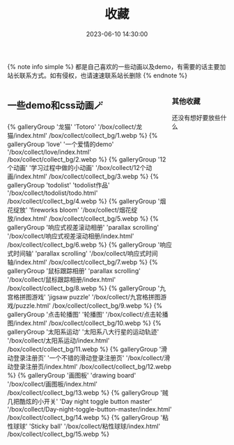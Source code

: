 ﻿---
title: 收藏
date: 2023-06-10 14:30:00
comments: false
---
{% note info simple %} 都是自己喜欢的一些动画以及demo，有需要的话主要加站长联系方式。如有侵权，也请速速联系站长删除 {% endnote %}
<div style="display:flex" class="wjl_collect">
    <div style="flex:3" class="collect_left">
        <h2>一些demo和css动画🪄</h2>
        <div class="collect_page collect1" style="display:flex; flex-wrap:wrap;">
            {% galleryGroup '龙猫' 'Totoro' '/box/collect/龙猫/index.html' /box/collect/collect_bg/1.webp %}
            {% galleryGroup 'love' '一个爱情的demo' '/box/collect/love/index.html' /box/collect/collect_bg/2.webp %}
            {% galleryGroup '12个动画' '学习过程中做的小动画' '/box/collect/12个动画/index.html' /box/collect/collect_bg/3.webp %}
            {% galleryGroup 'todolist' 'todolist作品' '/box/collect/todolist/todo.html' /box/collect/collect_bg/4.webp %}
            {% galleryGroup '烟花绽放' 'fireworks bloom' '/box/collect/烟花绽放/index.html' /box/collect/collect_bg/5.webp %}
            {% galleryGroup '响应式视差滚动相册' 'parallax scrolling' '/box/collect/响应式视差滚动相册/index.html' /box/collect/collect_bg/6.webp %}
            {% galleryGroup '响应式时间轴' 'parallax scrolling' '/box/collect/响应式时间轴/index.html' /box/collect/collect_bg/7.webp %}
            {% galleryGroup '鼠标跟踪相册' 'parallax scrolling' '/box/collect/鼠标跟踪相册/index.html' /box/collect/collect_bg/8.webp %}
            {% galleryGroup '九宫格拼图游戏' 'jigsaw puzzle' '/box/collect/九宫格拼图游戏/puzzle.html' /box/collect/collect_bg/9.webp %}
            {% galleryGroup '点击轮播图' '轮播图' '/box/collect/点击轮播图/index.html' /box/collect/collect_bg/10.webp %}
            {% galleryGroup '太阳系运动' '太阳系八大行星的运动轨迹' '/box/collect/太阳系运动/index.html' /box/collect/collect_bg/11.webp %}
            {% galleryGroup '滑动登录注册页' '一个不错的滑动登录注册页' '/box/collect/滑动登录注册页/index.html' /box/collect/collect_bg/12.webp %}
            {% galleryGroup '画图板' 'drawing board' '/box/collect/画图板/index.html' /box/collect/collect_bg/13.webp %}
            {% galleryGroup '贼几把酷炫的小开关' 'Day night toggle button master' '/box/collect/Day-night-toggle-button-master/index.html' /box/collect/collect_bg/14.webp %}
            {% galleryGroup '粘性球球' 'Sticky ball' '/box/collect/粘性球球/index.html' /box/collect/collect_bg/15.webp %}
        </div>
    </div>
    <div style="flex:1" class="collect_right">
        <h3>其他收藏</h3>
        <div class="collect_page collect2">
            还没有想好要放些什么
        </div>
    </div>
</div>
